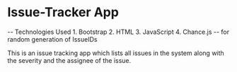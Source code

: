 # Issue-Tracker App

-- Technologies Used
	1. Bootstrap
	2. HTML
	3. JavaScript
	4. Chance.js -- for random generation of IssueIDs

This is an issue tracking app which lists all issues in the system along with the severity and the assignee of the issue.

  